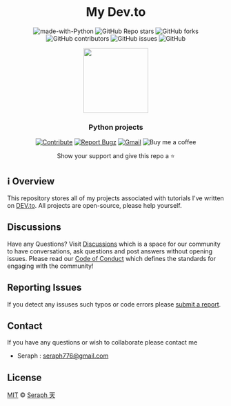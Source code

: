 <div id="header" align="center">

# My Dev.to

![made-with-Python](https://img.shields.io/badge/Python-blue?&logo=python&logoColor=yellow&labelColor=black&label=Built%20with&style=for-the-badge)
![GitHub Repo stars](https://img.shields.io/github/stars/seraph776/DevCommunity?style=for-the-badge&labelColor=black)
![GitHub forks](https://img.shields.io/github/forks/seraph776/DevCommunity?style=for-the-badge&labelColor=black)
![GitHub contributors](https://img.shields.io/github/contributors/seraph776/DevCommunity?color=blue&style=for-the-badge&labelColor=black)
![GitHub issues](https://img.shields.io/github/issues-raw/seraph776/DevCommunity?color=yellow&style=for-the-badge&labelColor=black)
![GitHub](https://img.shields.io/github/license/seraph776/DevCommunity?style=for-the-badge&labelColor=black)
  
 
 <img src="https://user-images.githubusercontent.com/72005563/182481463-49c741f7-462a-4d6e-ab49-dd18c949d256.png" width=150>


### Python projects

[![Contribute](https://img.shields.io/static/v1?label=&message=Contribute&color=black&logo=github&style=for-the-badge)](#how-to-contribute)
[![Report Bugz](https://img.shields.io/static/v1?label=&message=Report%20Issues&color=black&logo=github&style=for-the-badge)](https://github.com/seraph776/DevCommunity/issues/new)
[![Gmail](https://img.shields.io/static/v1?label=&message=Contact%20me&color=black&logo=gmail&style=for-the-badge)](mailto:seraph776@gmail.com)
![Buy me a coffee](https://img.shields.io/static/v1?label=&message=Buy%20me%20a%20coffee&color=black&logo=buymeacoffee&style=for-the-badge)
 
Show your support and give this repo a ⭐ 
  
</div>

##  ℹ️ Overview
This repository stores all of my projects associated with tutorials I've written on [DEV.to](https://dev.to/seraph776). All projects are open-source, please help yourself. 


##  Discussions 

Have any Questions? Visit [Discussions](https://github.com/seraph776/DevCommunity/discussions) which is a space for our community to have conversations, ask questions and post answers without opening issues. Please read our [Code of Conduct](https://github.com/seraph776/DevCommunity/blob/main/CODE-OF-CONDUCT.md) which defines the  standards for engaging with the community!

## Reporting Issues

If you detect any issuses such typos or code errors please [submit a report](https://github.com/seraph776/DevCommunity/issues).


##  Contact
If you have any questions or wish to collaborate please contact me

 - Seraph : [seraph776@gmail.com](mailto:seraph@gmail.com)



##  License 

[MIT](https://github.com/seraph776/QuickStart/blob/main/LICENSE) © [Seraph 天](https://github.com/seraph776) 
